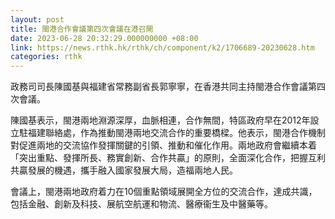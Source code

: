 ```yaml
---
layout: post
title: 閩港合作會議第四次會議在港召開
date: 2023-06-28 20:32:29.000000000 +08:00
link: https://news.rthk.hk/rthk/ch/component/k2/1706689-20230628.htm
categories: rthk
---
```


政務司司長陳國基與福建省常務副省長郭寧寧，在香港共同主持閩港合作會議第四次會議。
 
陳國基表示，閩港兩地淵源深厚，血脈相連，合作無間，特區政府早在2012年設立駐福建聯絡處，作為推動閩港兩地交流合作的重要橋樑。他表示，閩港合作機制對促進兩地的交流協作發揮關鍵的引領、推動和催化作用。兩地政府會繼續本着「突出重點、發揮所長、務實創新、合作共贏」的原則，全面深化合作，把握互利共贏發展的機遇，攜手融入國家發展大局，造福兩地人民。

會議上，閩港兩地政府着力在10個重點領域展開全方位的交流合作，達成共識，包括金融、創新及科技、展航空航運和物流、醫療衞生及中醫藥等。
